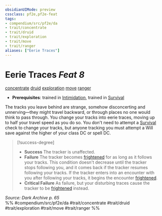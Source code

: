 ```yaml
---
obsidianUIMode: preview
cssclass: pf2e,pf2e-feat
tags:
- compendium/src/pf2e/da
- trait/concentrate
- trait/druid
- trait/exploration
- trait/move
- trait/ranger
aliases: ["Eerie Traces"]
---
```

# Eerie Traces  *Feat 8*  
[concentrate](rules/traits/concentrate.md "Concentrate Action & Ability Trait")  [druid](rules/traits/druid.md "Druid Class Trait")  [exploration](rules/traits/exploration.md "Exploration Action & Ability Trait")  [move](rules/traits/move.md "Move Combat Trait")  [ranger](rules/traits/ranger.md "Ranger Class Trait")  

- **Prerequisites**: trained in [Intimidation](compendium/skills.md#Intimidation), trained in [Survival](compendium/skills.md#Survival)

The tracks you leave behind are strange, somehow disconcerting and unnerving—they might travel backward, or through places no one would think to pass through. You change your tracks into eerie traces, moving up to half your travel speed as you do so. You don't need to attempt a [Survival](compendium/skills.md#Survival) check to change your tracks, but anyone tracking you must attempt a Will save against the higher of your class DC or spell DC.

> [!success-degree] 
> - **Success** The tracker is unaffected.
> - **Failure** The tracker becomes [frightened](rules/conditions.md#Frightened) for as long as it follows your tracks. This condition doesn't decrease until the tracker stops following you, and it comes back if the tracker resumes following your tracks. If the tracker enters into an encounter with you after following your tracks, it begins the encounter [frightened](rules/conditions.md#Frightened).
> - **Critical Failure** As failure, but your disturbing traces cause the tracker to be [frightened](rules/conditions.md#Frightened) instead.

*Source: Dark Archive p. 65*  
%% #compendium/src/pf2e/da #trait/concentrate #trait/druid #trait/exploration #trait/move #trait/ranger %%